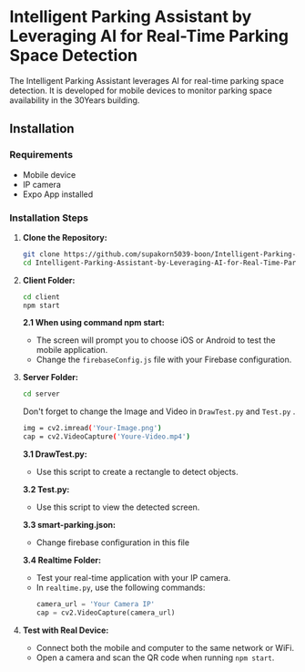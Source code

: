 # Intelligent Parking Assistant by Leveraging AI for Real-Time Parking Space Detection

The Intelligent Parking Assistant leverages AI for real-time parking space detection. It is developed for mobile devices to monitor parking space availability in the 30Years building.

## Installation

### Requirements 
- Mobile device
- IP camera
- Expo App installed

### Installation Steps 

1. **Clone the Repository:**
    ```bash
    git clone https://github.com/supakorn5039-boon/Intelligent-Parking-Assistant-by-Leveraging-AI-for-Real-Time-Parking-Space-Detection
    cd Intelligent-Parking-Assistant-by-Leveraging-AI-for-Real-Time-Parking-Space-Detection
    ```

2. **Client Folder:**
    ```bash
    cd client
    npm start
    ```

    **2.1 When using command npm start:**
    - The screen will prompt you to choose iOS or Android to test the mobile application.
    - Change the `firebaseConfig.js` file with your Firebase configuration.

3. **Server Folder:**
    ```bash
    cd server
    ```

    Don't forget to change the Image and Video in `DrawTest.py` and `Test.py` .

    ```bash
    img = cv2.imread('Your-Image.png')
    cap = cv2.VideoCapture('Youre-Video.mp4')
    ```

    **3.1 DrawTest.py:**
    - Use this script to create a rectangle to detect objects.

    **3.2 Test.py:**
    - Use this script to view the detected screen.

    **3.3 smart-parking.json:**
    - Change firebase configuration in this file
   
    **3.4 Realtime Folder:**
    - Test your real-time application with your IP camera.
    - In `realtime.py`, use the following commands:
        ```python
        camera_url = 'Your Camera IP'
        cap = cv2.VideoCapture(camera_url)
        ```
        
5. **Test with Real Device:**
    - Connect both the mobile and computer to the same network or WiFi.
    - Open a camera and scan the QR code when running `npm start`.
